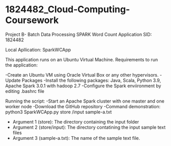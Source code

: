 # 1824482_Cloud-Computing-Coursework
Project B- Batch Data Processing
SPARK Word Count Application
SID: 1824482

Local Apllication: SparkWCApp

This application runs on an Ubuntu Virtual Machine. Requirements to run the application:

-Create an Ubuntu VM using Oracle Virtual Box or any other hypervisors.
-Update Packages
-Install the following packages: Java, Scala, Python 3.9, Apache Spark 3.0.1 with hadoop 2.7
-Configure the Spark enviironment by editing .bashrc file


Running the script:
-Start an Apache Spark cluster with one master and one worker node 
-Download the GitHub repository
-Command demonstration: python3 SparkWCApp.py store /input  sample-a.txt
  - Argument 1 (store): The directory containing the input folder 
  - Argument 2 (store/input): The directory contatining the input sample text files
  - Argument 3 (sample-a.txt): The name of the sample text file.


